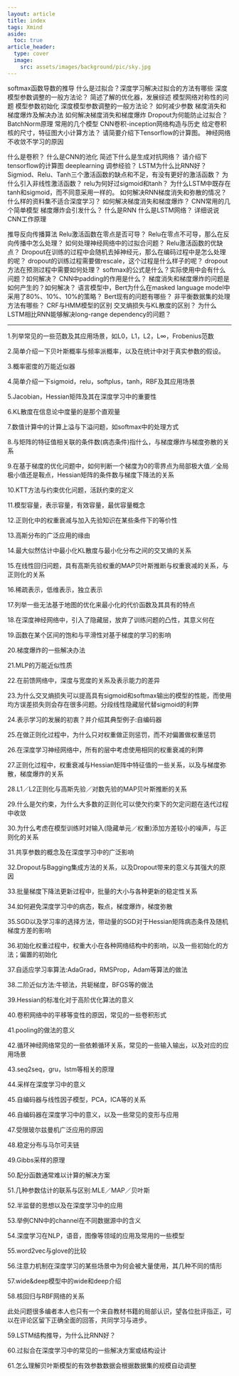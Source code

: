```yaml
---
layout: article
title: index
tags: Xmind
aside:
  toc: true
article_header:
  type: cover
  image:
    src: assets/images/background/pic/sky.jpg
---
```

softmax函数导数的推导
什么是过拟合？深度学习解决过拟合的方法有哪些
深度模型参数调整的一般方法论？
简述了解的优化器，发展综述
模型网络对称性的问题
模型参数初始化
深度模型参数调整的一般方法论？
如何减少参数
梯度消失和梯度爆炸及解决办法
如何解决梯度消失和梯度爆炸
Dropout为何能防止过拟合？
BatchNorm原理
常用的几个模型
CNN卷积-inception网络构造与历史
给定卷积核的尺寸，特征图大小计算方法？
请简要介绍下Tensorflow的计算图。
神经网络不收敛不学习的原因

什么是卷积？
什么是CNN的池化
简述下什么是生成对抗网络？
请介绍下tensorflow的计算图
deeplearning 调参经验？
LSTM为什么比RNN好？
Sigmiod、Relu、Tanh三个激活函数的缺点和不足，有没有更好的激活函数？
为什么引入非线性激活函数？
relu为何好过sigmoid和tanh？
为什么LSTM中既存在tanh和sigmoid，而不同意采用一样的。
如何解决RNN梯度消失和弥散的情况？
什么样的资料集不适合深度学习？
如何解决梯度消失和梯度爆炸？
CNN常用的几个简单模型
梯度爆炸会引发什么？
什么是RNN
什么是LSTM网络？
详细说说CNN工作原理

推导反向传播算法
Relu激活函数在零点是否可导？
Relu在零点不可导，那么在反向传播中怎么处理？
如何处理神经网络中的过拟合问题？
Relu激活函数的优缺点？
Dropout在训练的过程中会随机去掉神经元，那么在编码过程中是怎么处理的呢？
dropout的训练过程需要做rescale，这个过程是什么样子的呢？
dropout方法在预测过程中需要如何处理？
softmax的公式是什么？实际使用中会有什么问题？如何解决？
CNN中padding的作用是什么？
梯度消失和梯度爆炸的问题是如何产生的？如何解决？
语言模型中，Bert为什么在masked language model中采用了80%、10%、10%的策略？
Bert现有的问题有哪些？
非平衡数据集的处理方法有哪些？
CRF与HMM模型的区别
交叉熵损失与KL散度的区别？
为什么LSTM相比RNN能够解决long-range dependency的问题？
<!--more-->

---
1.列举常见的一些范数及其应用场景，如L0，L1，L2，L∞，Frobenius范数

2.简单介绍一下贝叶斯概率与频率派概率，以及在统计中对于真实参数的假设。

3.概率密度的万能近似器

4.简单介绍一下sigmoid，relu，softplus，tanh，RBF及其应用场景

5.Jacobian，Hessian矩阵及其在深度学习中的重要性

6.KL散度在信息论中度量的是那个直观量

7.数值计算中的计算上溢与下溢问题，如softmax中的处理方式

8.与矩阵的特征值相关联的条件数(病态条件)指什么，与梯度爆炸与梯度弥散的关系

9.在基于梯度的优化问题中，如何判断一个梯度为0的零界点为局部极大值／全局极小值还是鞍点，Hessian矩阵的条件数与梯度下降法的关系

10.KTT方法与约束优化问题，活跃约束的定义

11.模型容量，表示容量，有效容量，最优容量概念

12.正则化中的权重衰减与加入先验知识在某些条件下的等价性

13.高斯分布的广泛应用的缘由

14.最大似然估计中最小化KL散度与最小化分布之间的交叉熵的关系

15.在线性回归问题，具有高斯先验权重的MAP贝叶斯推断与权重衰减的关系，与正则化的关系

16.稀疏表示，低维表示，独立表示

17.列举一些无法基于地图的优化来最小化的代价函数及其具有的特点

18.在深度神经网络中，引入了隐藏层，放弃了训练问题的凸性，其意义何在

19.函数在某个区间的饱和与平滑性对基于梯度的学习的影响

20.梯度爆炸的一些解决办法

21.MLP的万能近似性质

22.在前馈网络中，深度与宽度的关系及表示能力的差异

23.为什么交叉熵损失可以提高具有sigmoid和softmax输出的模型的性能，而使用均方误差损失则会存在很多问题。分段线性隐藏层代替sigmoid的利弊

24.表示学习的发展的初衷？并介绍其典型例子:自编码器

25.在做正则化过程中，为什么只对权重做正则惩罚，而不对偏置做权重惩罚

26.在深度学习神经网络中，所有的层中考虑使用相同的权重衰减的利弊

27.正则化过程中，权重衰减与Hessian矩阵中特征值的一些关系，以及与梯度弥散，梯度爆炸的关系

28.L1／L2正则化与高斯先验／对数先验的MAP贝叶斯推断的关系

29.什么是欠约束，为什么大多数的正则化可以使欠约束下的欠定问题在迭代过程中收敛

30.为什么考虑在模型训练时对输入(隐藏单元／权重)添加方差较小的噪声，与正则化的关系

31.共享参数的概念及在深度学习中的广泛影响

32.Dropout与Bagging集成方法的关系，以及Dropout带来的意义与其强大的原因

33.批量梯度下降法更新过程中，批量的大小与各种更新的稳定性关系

34.如何避免深度学习中的病态，鞍点，梯度爆炸，梯度弥散

35.SGD以及学习率的选择方法，带动量的SGD对于Hessian矩阵病态条件及随机梯度方差的影响

36.初始化权重过程中，权重大小在各种网络结构中的影响，以及一些初始化的方法；偏置的初始化

37.自适应学习率算法:AdaGrad，RMSProp，Adam等算法的做法

38.二阶近似方法:牛顿法，共轭梯度，BFGS等的做法

39.Hessian的标准化对于高阶优化算法的意义

40.卷积网络中的平移等变性的原因，常见的一些卷积形式

41.pooling的做法的意义

42.循环神经网络常见的一些依赖循环关系，常见的一些输入输出，以及对应的应用场景

43.seq2seq，gru，lstm等相关的原理

44.采样在深度学习中的意义

45.自编码器与线性因子模型，PCA，ICA等的关系

46.自编码器在深度学习中的意义，以及一些常见的变形与应用

47.受限玻尔兹曼机广泛应用的原因

48.稳定分布与马尔可夫链

49.Gibbs采样的原理

50.配分函数通常难以计算的解决方案

51.几种参数估计的联系与区别:MLE／MAP／贝叶斯

52.半监督的思想以及在深度学习中的应用

53.举例CNN中的channel在不同数据源中的含义

54.深度学习在NLP，语音，图像等领域的应用及常用的一些模型

55.word2vec与glove的比较

56.注意力机制在深度学习的某些场景中为何会被大量使用，其几种不同的情形

57.wide&deep模型中的wide和deep介绍

58.核回归与RBF网络的关系

此处问题很多编者本人也只有一个来自教材书籍的局部认识，望各位批评指正，可以在评论区留下正确全面的回答，共同学习与进步。

59.LSTM结构推导，为什么比RNN好？

60.过拟合在深度学习中的常见的一些解决方案或结构设计

61.怎么理解贝叶斯模型的有效参数数据会根据数据集的规模自动调整
